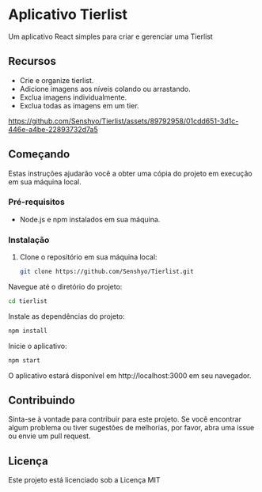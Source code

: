 # Aplicativo Tierlist

Um aplicativo React simples para criar e gerenciar uma Tierlist

## Recursos

- Crie e organize tierlist.
- Adicione imagens aos níveis colando ou arrastando.
- Exclua imagens individualmente.
- Exclua todas as imagens em um tier.

https://github.com/Senshyo/Tierlist/assets/89792958/01cdd651-3d1c-446e-a4be-22893732d7a5


## Começando

Estas instruções ajudarão você a obter uma cópia do projeto em execução em sua máquina local.

### Pré-requisitos

- Node.js e npm instalados em sua máquina.

### Instalação

1. Clone o repositório em sua máquina local:

   ```bash
   git clone https://github.com/Senshyo/Tierlist.git
   ```
Navegue até o diretório do projeto:

```bash
cd tierlist
```
Instale as dependências do projeto:

```bash
npm install
```
Inicie o aplicativo:

```bash
npm start
```
O aplicativo estará disponível em http://localhost:3000 em seu navegador.

## Contribuindo
Sinta-se à vontade para contribuir para este projeto. Se você encontrar algum problema ou tiver sugestões de melhorias, por favor, abra uma issue ou envie um pull request.

## Licença
Este projeto está licenciado sob a Licença MIT

